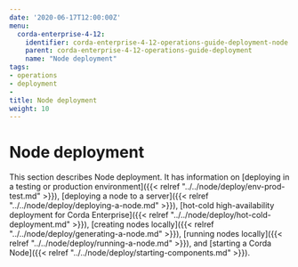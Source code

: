 ```yaml
---
date: '2020-06-17T12:00:00Z'
menu:
  corda-enterprise-4-12:
    identifier: corda-enterprise-4-12-operations-guide-deployment-node
    parent: corda-enterprise-4-12-operations-guide-deployment
    name: "Node deployment"
tags:
- operations
- deployment
-
title: Node deployment
weight: 10
---
```


# Node deployment

This section describes Node deployment. It has information on [deploying in a testing or production environment]({{< relref "../../node/deploy/env-prod-test.md" >}}), [deploying a node to a server]({{< relref "../../node/deploy/deploying-a-node.md" >}}), [hot-cold high-availability deployment for Corda Enterprise]({{< relref "../../node/deploy/hot-cold-deployment.md" >}}), [creating nodes locally]({{< relref "../../node/deploy/generating-a-node.md" >}}), [running nodes locally]({{< relref "../../node/deploy/running-a-node.md" >}}), and [starting a Corda Node]({{< relref "../../node/deploy/starting-components.md" >}}).
